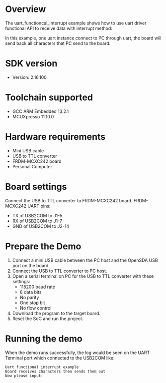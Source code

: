 Overview
========
The uart_functioncal_interrupt example shows how to use uart driver functional
API to receive data with interrupt method:

In this example, one uart instance connect to PC through uart, the board will
send back all characters that PC send to the board.

SDK version
===========
- Version: 2.16.100

Toolchain supported
===================
- GCC ARM Embedded  13.2.1
- MCUXpresso  11.10.0

Hardware requirements
=====================
- Mini USB cable
- USB to TTL converter
- FRDM-MCXC242 board
- Personal Computer

Board settings
==============
Connect the USB to TTL converter to FRDM-MCXC242 board.
FRDM-MCXC242 UART pins:
- TX of USB2COM to J1-5
- RX of USB2COM to J1-7
- GND of USB2COM to J2-14

Prepare the Demo
================
1.  Connect a mini USB cable between the PC host and the OpenSDA USB port on the board.
2.  Connect the USB to TTL converter to PC host.
3.  Open a serial terminal on PC for the USB to TTL converter with these settings:
    - 115200 baud rate
    - 8 data bits
    - No parity
    - One stop bit
    - No flow control
4.  Download the program to the target board.
5.  Reset the SoC and run the project.

Running the demo
================
When the demo runs successfully, the log would be seen on the UART Terminal port which connected to the USB2COM like:

~~~~~~~~~~~~~~~~~~~~~~~~~~~~~~~~~~~~~~~~~
Uart functional interrupt example
Board receives characters then sends them out
Now please input:
~~~~~~~~~~~~~~~~~~~~~~~~~~~~~~~~~~~~~~~~~
